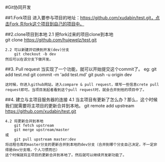 #Git协同开发

##1.Fork项目
	进入要参与项目的地址：https://github.com/xudabin/test.git，点击Fork,先fork这个项目到自己的项目中。

##2.clone项目到本地
	2.1 把fork过来的项目clone到本地 <br/>
		git clone https://github.com/hujewelz/test.git
		
	2.2 可以新建并切换到开发(dev)分支
		git checkout -b dev
	然后可以在该分支下做开发。
##3. Pull request
	当实现了一个功能，就可以开始提交这个commit了。
	eg: git add test.md
		git commit -m 'add test.md'
		git push -u origin dev
	
	这时候，你进入github网站，进入compare & pull request，填写一些信息crete pull request即可。当项目发起者看到这个pull request时，就会合并到他的项目中了。

##4. 建立与主项目服务器的连接
	4.1 当主项目有更新了怎么办？那么，这个时候我们就需要将主项目的更新合并到本地。 
	git remote add upstream https://github.com/xudabin/test.git
	
	4.2 将更新合并到本地
	    git fetch upstream 
		git merge upstream/master
	或
		git pull upstream master:dev
	将远程仓库的master分支的更新合并到本地的dev分支（合并到哪个分支自己决定，不一定非得是dev分支哦，个人习惯而已）
	这个时候就将主项目的更新合并到本地了。然后就可以继续开发新功能了。
	
	
	